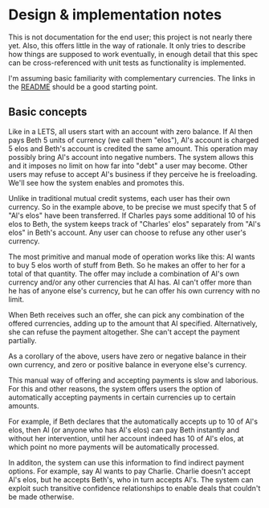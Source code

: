 # Design & implementation notes

This is not documentation for the end user; this project is not nearly there yet.  Also, this offers little in the way of rationale.  It only tries to describe how things are supposed to work eventually, in enough detail that this spec can be cross-referenced with unit tests as functionality is implemented.

I'm assuming basic familiarity with complementary currencies.  The links in the [README](https://github.com/euccastro/mercadelo#mercadelo) should be a good starting point.

## Basic concepts

Like in a LETS, all users start with an account with zero balance.  If Al then pays Beth 5 units of currency (we call them "elos"), Al's account is charged 5 elos and Beth's account is credited the same amount.  This operation may possibly bring Al's account into negative numbers.  The system allows this and it imposes no limit on how far into "debt" a user may become.  Other users may refuse to accept Al's business if they perceive he is freeloading.  We'll see how the system enables and promotes this.

Unlike in traditional mutual credit systems, each user has their own currency.  So in the example above, to be precise we must specify that 5 of "Al's elos" have been transferred.  If Charles pays some additional 10 of his elos to Beth, the system keeps track of "Charles' elos" separately from "Al's elos" in Beth's account.  Any user can choose to refuse any other user's currency.

The most primitive and manual mode of operation works like this: Al wants to buy 5 elos worth of stuff from Beth.  So he makes an offer to her for a total of that quantity.  The offer may include a combination of Al's own currency and/or any other currencies that Al has.  Al can't offer more than he has of anyone else's currency, but he can offer his own currency with no limit.

When Beth receives such an offer, she can pick any combination of the offered currencies, adding up to the amount that Al specified.  Alternatively, she can refuse the payment altogether.  She can't accept the payment partially.

As a corollary of the above, users have zero or negative balance in their own currency, and zero or positive balance in everyone else's currency.

This manual way of offering and accepting payments is slow and laborious.  For this and other reasons, the system offers users the option of automatically accepting payments in certain currencies up to certain amounts.

For example, if Beth declares that the automatically accepts up to 10 of Al's elos, then Al (or anyone who has Al's elos) can pay Beth instantly and without her intervention, until her account indeed has 10 of Al's elos, at which point no more payments will be automatically processed.

In additon, the system can use this information to find indirect payment options.  For example, say Al wants to pay Charlie.  Charlie doesn't accept Al's elos, but he accepts Beth's, who in turn accepts Al's.  The system can exploit such transitive confidence relationships to enable deals that couldn't be made otherwise.
